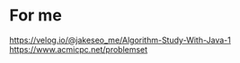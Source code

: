 # For me
https://velog.io/@jakeseo_me/Algorithm-Study-With-Java-1  
https://www.acmicpc.net/problemset
